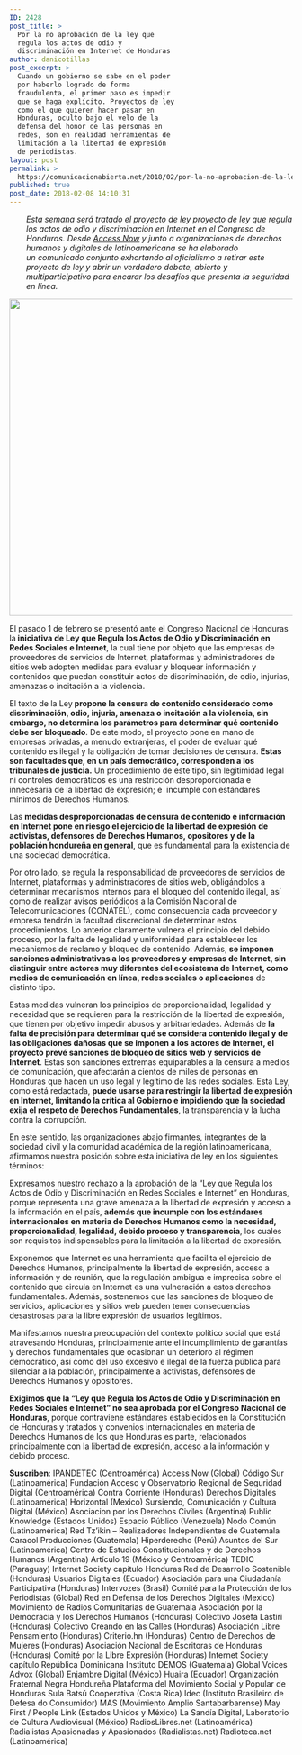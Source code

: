 ```yaml
---
ID: 2428
post_title: >
  Por la no aprobación de la ley que
  regula los actos de odio y
  discriminación en Internet de Honduras
author: danicotillas
post_excerpt: >
  Cuando un gobierno se sabe en el poder
  por haberlo logrado de forma
  fraudulenta, el primer paso es impedir
  que se haga explícito. Proyectos de ley
  como el que quieren hacer pasar en
  Honduras, oculto bajo el velo de la
  defensa del honor de las personas en
  redes, son en realidad herramientas de
  limitación a la libertad de expresión
  de periodistas.
layout: post
permalink: >
  https://comunicacionabierta.net/2018/02/por-la-no-aprobacion-de-la-ley-que-regula-los-actos-de-odio-y-discriminacion-en-internet-de-honduras/
published: true
post_date: 2018-02-08 14:10:31
---
```

<p style="padding-left: 30px;"><em>Esta semana será tratado el proyecto de ley proyecto de ley que regula los actos de odio y discriminación en Internet en el Congreso de Honduras. Desde <a href="https://www.accessnow.org/libertad-de-expresion-en-peligro-en-honduras/" target="_blank" rel="noopener">Access Now</a> y junto a organizaciones de derechos humanos y digitales de latinoamericana se ha elaborado un comunicado conjunto exhortando al oficialismo a retirar este proyecto de ley y abrir un verdadero debate, abierto y multiparticipativo para encarar los desafíos que presenta la seguridad en línea.</em></p>
<img class="aligncenter wp-image-2429 size-full" src="https://www.comunicacionabierta.net/wp-content/uploads/2018/02/fli-internet-censorship.jpg" alt="" width="900" height="563" />

El pasado 1 de febrero se presentó ante el Congreso Nacional de Honduras la<strong> iniciativa de Ley que Regula los Actos de Odio y Discriminación en Redes Sociales e Internet</strong>, la cual tiene por objeto que las empresas de proveedores de servicios de Internet, plataformas y administradores de sitios web adopten medidas para evaluar y bloquear información y contenidos que puedan constituir actos de discriminación, de odio, injurias, amenazas o incitación a la violencia.

El texto de la Ley<strong> propone la censura de contenido considerado como discriminación, odio, injuria, amenaza o incitación a la violencia, sin embargo, no determina los parámetros para determinar qué contenido debe ser bloqueado</strong>. De este modo, el proyecto pone en mano de empresas privadas, a menudo extranjeras, el poder de evaluar qué contenido es ilegal y la obligación de tomar decisiones de censura. <strong>Estas son facultades que, en un país democrático, corresponden a los tribunales de justicia.</strong> Un procedimiento de este tipo, sin legitimidad legal ni controles democráticos es una restricción desproporcionada e innecesaria de la libertad de expresión; e  incumple con estándares mínimos de Derechos Humanos.<span id="more-8316"></span>

Las <strong>medidas desproporcionadas de censura de contenido e información en Internet pone en riesgo el ejercicio de la libertad de expresión de activistas, defensores de Derechos Humanos, opositores y de la población hondureña en general</strong>, que es fundamental para la existencia de una sociedad democrática.

Por otro lado, se regula la responsabilidad de proveedores de servicios de Internet, plataformas y administradores de sitios web, obligándolos a determinar mecanismos internos para el bloqueo del contenido ilegal, así como de realizar avisos periódicos a la Comisión Nacional de Telecomunicaciones (CONATEL), como consecuencia cada proveedor y empresa tendrán la facultad discrecional de determinar estos procedimientos. Lo anterior claramente vulnera el principio del debido proceso, por la falta de legalidad y uniformidad para establecer los mecanismos de reclamo y bloqueo de contenido. Además, <strong>se imponen sanciones administrativas a los proveedores y empresas de Internet, sin distinguir entre actores muy diferentes del ecosistema de Internet, como medios de comunicación en línea, redes sociales o aplicaciones</strong> de distinto tipo.

Estas medidas vulneran los principios de proporcionalidad, legalidad y necesidad que se requieren para la restricción de la libertad de expresión, que tienen por objetivo impedir abusos y arbitrariedades. Además de <strong>la falta de precisión para determinar qué se considera contenido ilegal y de las obligaciones dañosas que se imponen a los actores de Internet, el proyecto prevé sanciones de bloqueo de sitios web y servicios de Internet</strong>. Estas son sanciones extremas equiparables a la censura a medios de comunicación, que afectarán a cientos de miles de personas en Honduras que hacen un uso legal y legítimo de las redes sociales. Esta Ley, como está redactada, <strong>puede usarse para restringir la libertad de expresión en Internet, limitando la crítica al Gobierno e impidiendo que la sociedad exija el respeto de Derechos Fundamentales</strong>, la transparencia y la lucha contra la corrupción.

En este sentido, las organizaciones abajo firmantes, integrantes de la sociedad civil y la comunidad académica de la región latinoamericana, afirmamos nuestra posición sobre esta iniciativa de ley en los siguientes términos:

Expresamos nuestro rechazo a la aprobación de la “Ley que Regula los Actos de Odio y Discriminación en Redes Sociales e Internet” en Honduras, porque representa una grave amenaza a la libertad de expresión y acceso a la información en el país, <strong>además que incumple con los estándares internacionales en materia de Derechos Humanos como la necesidad, proporcionalidad, legalidad, debido proceso y transparencia</strong>, los cuales son requisitos indispensables para la limitación a la libertad de expresión.

Exponemos que Internet es una herramienta que facilita el ejercicio de Derechos Humanos, principalmente la libertad de expresión, acceso a información y de reunión, que la regulación ambigua e imprecisa sobre el contenido que circula en Internet es una vulneración a estos derechos fundamentales. Además, sostenemos que las sanciones de bloqueo de servicios, aplicaciones y sitios web pueden tener consecuencias desastrosas para la libre expresión de usuarios legítimos.

Manifestamos nuestra preocupación del contexto político social que está atravesando Honduras, principalmente ante el incumplimiento de garantías y derechos fundamentales que ocasionan un deterioro al régimen democrático, así como del uso excesivo e ilegal de la fuerza pública para silenciar a la población, principalmente a activistas, defensores de Derechos Humanos y opositores.

<strong>Exigimos que la “Ley que Regula los Actos de Odio y Discriminación en Redes Sociales e Internet” no sea aprobada por el Congreso Nacional de Honduras</strong>, porque contraviene estándares establecidos en la Constitución de Honduras y tratados y convenios internacionales en materia de Derechos Humanos de los que Honduras es parte, relacionados principalmente con la libertad de expresión, acceso a la información y debido proceso.

<strong>Suscriben</strong>:
IPANDETEC (Centroamérica)
Access Now (Global)
Código Sur (Latinoamérica)
Fundación Acceso y Observatorio Regional de Seguridad Digital (Centroamérica)
Contra Corriente (Honduras)
Derechos Digitales (Latinoamérica)
Horizontal (Mexico)
Sursiendo, Comunicación y Cultura Digital (México)
Asociacion por los Derechos Civiles (Argentina)
Public Knowledge (Estados Unidos)
Espacio Público (Venezuela)
Nodo Común (Latinoamérica)
Red Tz’ikin – Realizadores Independientes de Guatemala
Caracol Producciones (Guatemala)
Hiperderecho (Perú)
Asuntos del Sur (Latinoamérica)
Centro de Estudios Constitucionales y de Derechos Humanos (Argentina)
Artículo 19 (México y Centroamérica)
TEDIC (Paraguay)
Internet Society capítulo Honduras
Red de Desarrollo Sostenible (Honduras)
Usuarios Digitales (Ecuador)
Asociación para una Ciudadanía Participativa (Honduras)
Intervozes (Brasil)
Comité para la Protección de los Periodistas (Global)
Red en Defensa de los Derechos Digitales (Mexico)
Movimiento de Radios Comunitarias de Guatemala
Asociación por la Democracia y los Derechos Humanos (Honduras)
Colectivo Josefa Lastiri (Honduras)
Colectivo Creando en las Calles (Honduras)
Asociación Libre Pensamiento (Honduras)
Criterio.hn (Honduras)
Centro de Derechos de Mujeres (Honduras)
Asociación Nacional de Escritoras de Honduras (Honduras)
Comité por la Libre Expresión (Honduras)
Internet Society capítulo República Dominicana
Instituto DEMOS (Guatemala)
Global Voices Advox (Global)
Enjambre Digital (México)
Huaira (Ecuador)
Organización Fraternal Negra Hondureña
Plataforma del Movimiento Social y Popular de Honduras
Sula Batsú Cooperativa (Costa Rica)
Idec (Instituto Brasileiro de Defesa do Consumidor)
MAS (Movimiento Amplio Santabarbarense)
May First / People Link (Estados Unidos y México)
La Sandía Digital, Laboratorio de Cultura Audiovisual (México)
RadiosLibres.net (Latinoamérica)
Radialistas Apasionadas y Apasionados (Radialistas.net)
Radioteca.net (Latinoamérica)